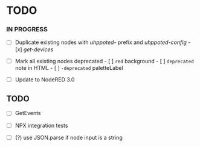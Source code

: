 # TODO

### IN PROGRESS

- [ ] Duplicate existing nodes with _uhppoted-_ prefix and _uhppoted-config_
      - [x] _get-devices_

- [ ] Mark all existing nodes deprecated
      - [ ] `red` background
      - [ ] `deprecated` note in HTML
      - [ ] `-deprecated` paletteLabel

- [ ] Update to NodeRED 3.0

## TODO

- [ ] GetEvents
- [ ] NPX integration tests
- [ ] (?) use JSON.parse if node input is a string

